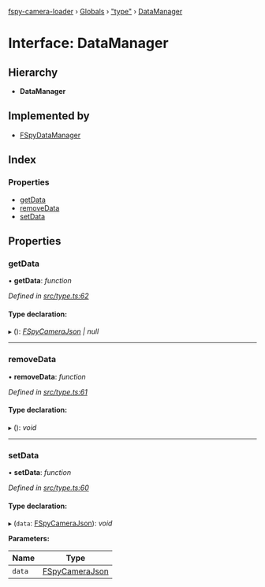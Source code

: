 [fspy-camera-loader](../README.md) › [Globals](../globals.md) › ["type"](../modules/_type_.md) › [DataManager](_type_.datamanager.md)

# Interface: DataManager

## Hierarchy

* **DataManager**

## Implemented by

* [FSpyDataManager](../classes/_fspydatamanager_.fspydatamanager.md)

## Index

### Properties

* [getData](_type_.datamanager.md#getdata)
* [removeData](_type_.datamanager.md#removedata)
* [setData](_type_.datamanager.md#setdata)

## Properties

###  getData

• **getData**: *function*

*Defined in [src/type.ts:62](https://github.com/nasikusa/THREE.FSpyCamera/blob/f89d214/src/type.ts#L62)*

#### Type declaration:

▸ (): *[FSpyCameraJson](_type_.fspycamerajson.md) | null*

___

###  removeData

• **removeData**: *function*

*Defined in [src/type.ts:61](https://github.com/nasikusa/THREE.FSpyCamera/blob/f89d214/src/type.ts#L61)*

#### Type declaration:

▸ (): *void*

___

###  setData

• **setData**: *function*

*Defined in [src/type.ts:60](https://github.com/nasikusa/THREE.FSpyCamera/blob/f89d214/src/type.ts#L60)*

#### Type declaration:

▸ (`data`: [FSpyCameraJson](_type_.fspycamerajson.md)): *void*

**Parameters:**

Name | Type |
------ | ------ |
`data` | [FSpyCameraJson](_type_.fspycamerajson.md) |
